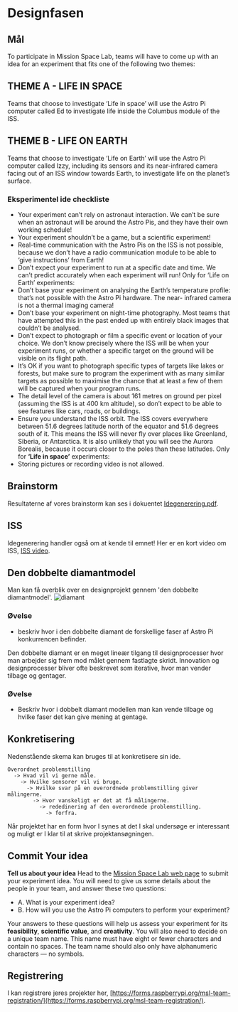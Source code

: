 # Designfasen

## Mål

To participate in Mission Space Lab, teams will have to come up with an idea for an experiment that fits one of the following two themes:

## THEME A - LIFE IN SPACE
Teams that choose to investigate ‘Life in space’ will use the Astro Pi computer called Ed to investigate life inside the Columbus module of the ISS.
## THEME B - LIFE ON EARTH
Teams that choose to investigate ‘Life on Earth’ will use the Astro Pi computer called Izzy, including its sensors and its near-infrared camera facing out of an ISS window towards Earth, to investigate life on the planet’s surface.


### Eksperimentel ide checkliste
* Your experiment can’t rely on astronaut interaction. We can’t be sure when an astronaut will be around the Astro Pis, and they have their own working schedule!
* Your experiment shouldn’t be a game, but a scientific experiment!
* Real-time communication with the Astro Pis on the ISS is not possible, because we don’t have a radio communication module to be able to ‘give instructions’ from Earth!
* Don’t expect your experiment to run at a specific date and time. We can’t predict accurately when each experiment will run!
Only for ‘Life on Earth’ experiments:
* Don’t base your experiment on analysing the Earth’s temperature profile: that’s not possible with the Astro Pi hardware. The near- infrared camera is not a thermal imaging camera!
* Don’t base your experiment on night-time photography. Most teams that have attempted this in the past ended up with entirely black images that couldn’t be analysed.
* Don’t expect to photograph or film a specific event or location of your choice. We don’t know precisely where the ISS will be when your experiment runs, or whether a specific target on the ground will be visible on its flight path.
*  It’s OK if you want to photograph specific types of targets like lakes or forests, but make sure to program the experiment with as many similar targets as possible to maximise the chance that at least a few of them will be captured when your program runs.
* The detail level of the camera is about 161 metres on ground per pixel (assuming the ISS is at 400 km altitude), so don’t expect to be able to see features like cars, roads, or buildings.
* Ensure you understand the ISS orbit. The ISS covers everywhere between 51.6 degrees latitude north of the equator and 51.6 degrees south of it. This means the ISS will never fly over places like Greenland, Siberia, or Antarctica. It is also unlikely that you will see the Aurora Borealis, because it occurs closer to the poles than these latitudes.
Only for **‘Life in space’** experiments:
* Storing pictures or recording video is not allowed.


## Brainstorm
Resultaterne af vores brainstorm kan ses i dokuentet [Idegenerering.pdf](/material/Idegenerering.pdf).

## ISS
Idegenerering handler også om at kende til emnet! Her er en kort video om ISS, [ISS video](https://www.youtube.com/watch?v=NtrVwX1ncqk).

## Den dobbelte diamantmodel
Man kan få overblik over en designprojekt gennem 'den dobbelte diamantmodel'.
![diamant](https://upload.wikimedia.org/wikipedia/commons/b/bd/Double_diamond.png)
### Øvelse
* beskriv hvor i den dobbelte diamant de forskellige faser af Astro Pi konkurrencen befinder.

Den dobbelte diamant er en meget lineær tilgang til designprocesser hvor man arbejder sig frem mod målet gennem fastlagte skridt.  Innovation og designprocesser bliver ofte beskrevet som iterative, hvor man vender tilbage og gentager.
### Øvelse
* Beskriv hvor i dobbelt diamant modellen man kan vende tilbage og hvilke faser det kan give mening at gentage.

## Konkretisering

Nedenstående skema kan bruges til at konkretisere sin ide.

```
Overordnet problemstilling
  -> Hvad vil vi gerne måle.
    -> Hvilke sensorer vil vi bruge.
      -> Hvilke svar på en overordnede problemstilling giver målingerne.
        -> Hvor vanskeligt er det at få målingerne.
          -> rededinering af den overordnede problemstilling.
            -> forfra.
```
Når projektet har en form hvor I synes at det I skal undersøge er interessant og muligt er I klar til at skrive projektansøgningen.


## Commit Your idea
**Tell us about your idea**
Head to the [Mission Space Lab web page](https://astro-pi.org/mission-space-lab/) to submit your experiment idea. You will need to give us some details about the people in your team, and answer these two questions:
* A. What is your experiment idea?
* B. How will you use the Astro Pi computers to perform your experiment?

Your answers to these questions will help us assess your experiment for its **feasibility**, **scientific value**, and **creativity**.
You will also need to decide on a unique team name. This name must have eight or fewer characters and contain no spaces. The team name should also only have alphanumeric characters — no symbols.


## Registrering
I kan registrere jeres projekter her, [https://forms.raspberrypi.org/msl-team-registration/](https://forms.raspberrypi.org/msl-team-registration/).

